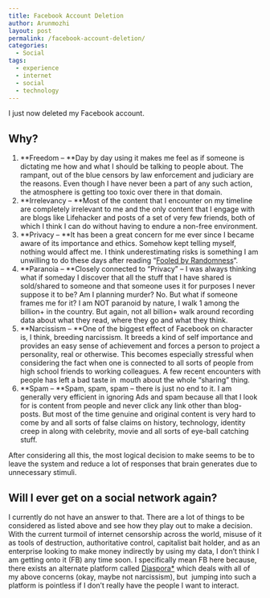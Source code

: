 ```yaml
---
title: Facebook Account Deletion
author: Arunmozhi
layout: post
permalink: /facebook-account-deletion/
categories:
  - Social
tags:
  - experience
  - internet
  - social
  - technology
---
```

I just now deleted my Facebook account.

## Why?

  1. **Freedom &#8211; **Day by day using it makes me feel as if someone is dictating me how and what I should be talking to people about. The rampant, out of the blue censors by law enforcement and judiciary are the reasons. Even though I have never been a part of any such action, the atmosphere is getting too toxic over there in that domain.
  2. **Irrelevancy &#8211; **Most of the content that I encounter on my timeline are completely irrelevant to me and the only content that I engage with are blogs like Lifehacker and posts of a set of very few friends, both of which I think I can do without having to endure a non-free environment.
  3. **Privacy &#8211; **It has been a great concern for me ever since I became aware of its importance and ethics. Somehow kept telling myself, nothing would affect me. I think underestimating risks is something I am unwilling to do these days after reading &#8220;[Fooled by Randomness][1]&#8220;.
  4. **Paranoia &#8211; **Closely connected to &#8220;Privacy&#8221; &#8211; I was always thinking what if someday I discover that all the stuff that I have shared is sold/shared to someone and that someone uses it for purposes I never suppose it to be? Am I planning murder? No. But what if someone frames me for it? I am NOT paranoid by nature, I walk 1 among the billion+ in the country. But again, not all billion+ walk around recording data about what they read, where they go and what they think.
  5. **Narcissism &#8211; **One of the biggest effect of Facebook on character is, I think, breeding narcissism. It breeds a kind of self importance and provides an easy sense of achievement and forces a person to project a personality, real or otherwise. This becomes especially stressful when considering the fact when one is connected to all sorts of people from high school friends to working colleagues. A few recent encounters with people has left a bad taste in  mouth about the whole &#8220;sharing&#8221; thing.
  6. **Spam &#8211; **Spam, spam, spam &#8211; there is just no end to it. I am generally very efficient in ignoring Ads and spam because all that I look for is content from people and never click any link other than blog-posts. But most of the time genuine and original content is very hard to come by and all sorts of false claims on history, technology, identity creep in along with celebrity, movie and all sorts of eye-ball catching stuff.

After considering all this, the most logical decision to make seems to be to leave the system and reduce a lot of responses that brain generates due to unnecessary stimuli.

## Will I ever get on a social network again?

I currently do not have an answer to that. There are a lot of things to be considered as listed above and see how they play out to make a decision. With the current turmoil of internet censorship across the world, misuse of it as tools of destruction, authoritative control, capitalist bait holder, and as an enterprise looking to make money indirectly by using my data, I don’t think I am getting onto it (FB) any time soon. I specifically mean FB here because, there exists an alternate platform called [Diaspora*][2] which deals with all of my above concerns (okay, maybe not narcissism), but  jumping into such a platform is pointless if I don&#8217;t really have the people I want to interact.

 [1]: http://en.wikipedia.org/wiki/Fooled_by_Randomness "Fooled by Randomness - Nassim Taleb"
 [2]: http://en.wikipedia.org/wiki/Diaspora_%28social_network%29 "Diaspora - Wikipedia"